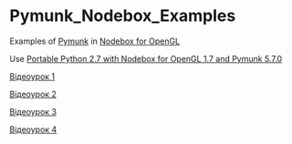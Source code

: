 # Pymunk_Nodebox_Examples
Examples of [Pymunk](https://www.pymunk.org) in [Nodebox for OpenGL](https://cityinabottle.org/nodebox/)

Use [Portable Python 2.7 with Nodebox for OpenGL 1.7 and Pymunk 5.7.0](https://drive.google.com/file/d/1c_g68dGEbqha1Zx2jabuIeFXcdDk5bfY/view?usp=sharing)

[Відеоурок 1](https://youtu.be/4peh38S3GyA)

[Відеоурок 2](https://youtu.be/Q4cHL8yTevw)

[Відеоурок 3](https://youtu.be/uq-OhuPkK-Q)

[Відеоурок 4](https://youtu.be/Ezw7-9xIE34)
